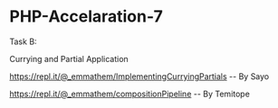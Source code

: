# PHP-Accelaration-7

Task B: 

Currying and Partial Application

https://repl.it/@_emmathem/ImplementingCurryingPartials -- By Sayo

https://repl.it/@_emmathem/compositionPipeline -- By Temitope

